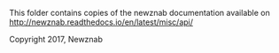 This folder contains copies of the newznab documentation available on http://newznab.readthedocs.io/en/latest/misc/api/

Copyright 2017, Newznab
